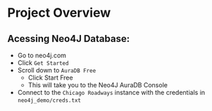 # Project Overview

## Acessing Neo4J Database:

- Go to neo4j.com 
- Click `Get Started`
- Scroll down to `AuraDB Free`
    - Click Start Free
    - This will take you to the Neo4J AuraDB Console
- Connect to the `Chicago Roadways` instance with the credentials in `neo4j_demo/creds.txt`
